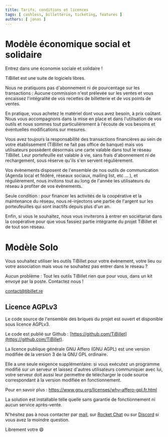 ```yaml
---
title: Tarifs, conditions et licences
tags: [ cashless, billetterie, ticketing, features ]
authors: [ jonas ]
---
```


# Modèle économique social et solidaire

Entrez dans une économie sociale et solidaire !

TiBillet est une suite de logiciels libres.

Nous ne pratiquons pas d'abonnement ni de pourcentage sur les transactions :
Aucune commission n'est prélevée sur les ventes et
vous encaissez l'intégralité de vos recettes de billetterie et de vos points de ventes.

En pratique, vous achetez le matériel dont vous avez besoin, à prix coûtant.
Nous vous accompagnons dans la mise en place et dans l'utilisation de vos outils et nous sommes tout particulièrement à
l'écoute de vos besoins et éventuelles modifications sur mesures.

Vous avez toujours la responsabilité des transactions financières au sein de votre établissement (TiBillet ne fait pas
office de banque) mais vos utilisateurs possèdent désormais une carte valable dans tout le réseau TiBillet. Leur
portefeuille est valable à vie, sans frais d'abonnement ni de rechargement, sous réserve qu'ils s'en servent
régulièrement.

Vos évènements disposent de l'ensemble de nos outils de communication (Agenda local et fédéré, réseaux sociaux, mailing
list, etc ... ), et régulièrement, nous invitons tout au long de l'année les utilisateurs du réseau à profiter de vos
évènements.

Seule condition : pour financer les activités de la coopérative et la maintenance du réseau, nous ré-injectons une
partie de l'argent sur
les porteufeuilles qui sont inactifs depuis plus d'un an.

Enfin, si vous le souhaitez, nous vous inviterons à entrer en sociétariat dans la coopérative pour que vous fassiez
partie intégrante du projet TiBillet et de tout son réseau.

# Modèle Solo

Vous souhaitez utiliser les outils TiBillet pour votre évènement, votre lieu ou votre association mais vous ne souhaitez
pas entrer dans le réseau ?

Aucun problème : Tout les outils TiBillet rien que pour vous, dans un kit envoyé par la poste. Contactez nous !

[contact@tibillet.re](mailto:contact@tibillet.re)

## Licence AGPLv3

Le code source de l'ensemble des briques du projet est ouvert et disponible sous licence AGPLv3.

Le code est publié sur Github : [https://github.com/TiBillet](https://github.com/TiBillet).

La licence publique générale GNU Affero (GNU AGPL) est une version modifiée de la version 3 de la GNU GPL ordinaire.

Elle a une seule exigence supplémentaire: si vous exécutez un programme modifié sur un serveur et laissez d'autres
utilisateurs communiquer avec lui, votre serveur doit aussi leur permettre de télécharger le code source correspondant à
la version modifiée en fonctionnement.

Pour en savoir plus : https://www.gnu.org/licenses/why-affero-gpl.fr.html

La solution est installable telle quelle sans garantie de fonctionnement ni aucun service après-vente.

N'hésitez pas à nous contacter par [mail](mailto:contact@tibillet.re), sur [Rocket Chat](https://chat.communecter.org/channel/Tibillet/) ou sur [Discord](https://discord.gg/ecb5jtP7vY) si vous avez la moindre question.

Librement votre :smile:
